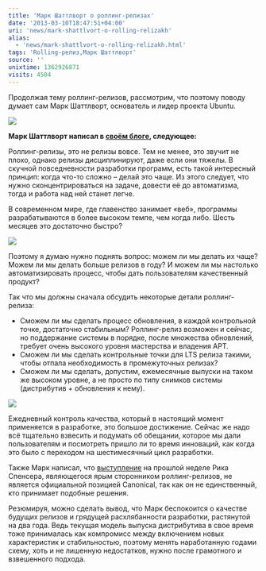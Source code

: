 ```yaml
---
title: 'Марк Шаттлворт о роллинг-релизах'
date: '2013-03-10T18:47:51+04:00'
uri: 'news/mark-shattlvort-o-rolling-relizakh'
alias: 
  - 'news/mark-shattlvort-o-rolling-relizakh.html'
tags: 'Rolling-релиз,Марк Шаттлворт'
source: ''
unixtime: 1362926871
visits: 4504
---
```

Продолжая тему роллинг-релизов, рассмотрим, что поэтому поводу думает сам Марк Шаттлворт, основатель и лидер проекта Ubuntu.

[![](img/2013/03/10/18-00/168010357.jpg)](img/2013/03/10/18-00/168010357.jpg)

**Марк Шаттлворт написал в [своём блоге](http://www.markshuttleworth.com/archives/1228), следующее:**

Роллинг-релизы, это не релизы вовсе. Тем не менее, это звучит не плохо, однако релизы дисциплинируют, даже если они тяжелы. В скучной повседневности разработки программ, есть такой интересный принцип: когда что-то сложно – делай это чаще. Из этого следует, что нужно сконцентрироваться на задаче, довести её до автоматизма, тогда и работа над ней станет легче.

В современном мире, где главенство занимает «веб», программы разрабатываются в более высоком темпе, чем когда либо. Шесть месяцев это достаточно быстро?

[![](img/2013/03/10/18-00/168012352.jpg)](img/2013/03/10/18-00/168012352.jpg)

Поэтому я думаю нужно поднять вопрос: можем ли мы делать их чаще? Можем ли мы делать больше релизов в году? И можем ли мы настолько автоматизировать процесс, чтобы дать пользователям качественный продукт?

Так что мы должны сначала обсудить некоторые детали роллинг-релиза:

*   Сможем ли мы сделать процесс обновления, в каждой контрольной точке, достаточно стабильным? Роллинг-релиз возможен и сейчас, но поддержание системы в порядке, после множества обновлений, требует очень высокого уровня мастерства и владения APT.
*   Сможем ли мы сделать контрольные точки для LTS релиза такими, чтобы отпала необходимость в промежуточных релизах?
*   Сможем ли мы сделать, допустим, ежемесячные выпуски на таком же высоком уровне, а не просто по типу снимков системы (дистрибутив + обновления к нему).

[![](img/2013/03/10/18-00/168010356.jpg)](img/2013/03/10/18-00/168010356.jpg)

Ежедневный контроль качества, который в настоящий момент применяется в разработке, это большое достижение. Сейчас же надо всё тщательно взвесить и подумать об обещании, которое мы дали пользователям и посмотреть пришло ли то время инноваций, как когда это было с переходом на шестимесячный цикл разработки.

Также Марк написал, что [выступление](news/predlozheniye-otkaza-ot-promezhutochnykh-vypuskov) на прошлой неделе Рика Спенсера, являющегося ярым сторонником роллинг-релизов, не является официальной позицией Canonical, так как он не единственный, кто принимает подобные решения.

Резюмируя, можно сделать вывод, что Марк беспокоится о качестве будущих релизов и грядущей расхлябанности разработки, растянутой на два года. Ведь текущая модель выпуска дистрибутива в свое время тоже принималась как компромисс между включением новых характеристик и стабильностью, поэтому менять наработанную годами схему, хоть и не лишенную недостатков, нужно после грамотного и взвешенного подхода.
